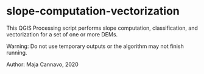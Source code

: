 # slope-computation-vectorization
This QGIS Processing script performs slope computation, classification, and vectorization for a set of one or more DEMs.

Warning: Do not use temporary outputs or the algorithm may not finish running.

Author: Maja Cannavo, 2020
